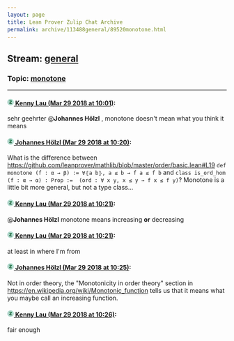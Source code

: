 ```yaml
---
layout: page
title: Lean Prover Zulip Chat Archive 
permalink: archive/113488general/89520monotone.html
---
```


## Stream: [general](index.html)
### Topic: [monotone](89520monotone.html)

---

#### [![Click to go to Zulip](../../assets/img/zulip2.png) Kenny Lau (Mar 29 2018 at 10:01)](https://leanprover.zulipchat.com/#narrow/stream/113488-general/topic/monotone/near/124357030):
sehr geehrter @**Johannes Hölzl** , monotone doesn't mean what you think it means

#### [![Click to go to Zulip](../../assets/img/zulip2.png) Johannes Hölzl (Mar 29 2018 at 10:20)](https://leanprover.zulipchat.com/#narrow/stream/113488-general/topic/monotone/near/124357527):
What is the difference between https://github.com/leanprover/mathlib/blob/master/order/basic.lean#L19
`def monotone (f : α → β) := ∀⦃a b⦄, a ≤ b → f a ≤ f b`
and
` class is_ord_hom (f : α → α) : Prop :=  (ord : ∀ x y, x ≤ y → f x ≤ f y) `?
Monotone is a little bit more general, but not a type class...

#### [![Click to go to Zulip](../../assets/img/zulip2.png) Kenny Lau (Mar 29 2018 at 10:21)](https://leanprover.zulipchat.com/#narrow/stream/113488-general/topic/monotone/near/124357537):
@**Johannes Hölzl** monotone means increasing **or** decreasing

#### [![Click to go to Zulip](../../assets/img/zulip2.png) Kenny Lau (Mar 29 2018 at 10:21)](https://leanprover.zulipchat.com/#narrow/stream/113488-general/topic/monotone/near/124357538):
at least in where I'm from

#### [![Click to go to Zulip](../../assets/img/zulip2.png) Johannes Hölzl (Mar 29 2018 at 10:25)](https://leanprover.zulipchat.com/#narrow/stream/113488-general/topic/monotone/near/124357653):
Not in order theory, the "Monotonicity in order theory" section in https://en.wikipedia.org/wiki/Monotonic_function tells us that it means what you maybe call an increasing function.

#### [![Click to go to Zulip](../../assets/img/zulip2.png) Kenny Lau (Mar 29 2018 at 10:26)](https://leanprover.zulipchat.com/#narrow/stream/113488-general/topic/monotone/near/124357695):
fair enough

